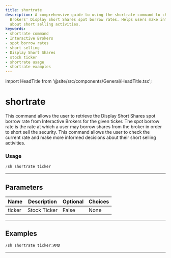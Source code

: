 ```yaml
---
title: shortrate
description: A comprehensive guide to using the shortrate command to check Interactive
  Brokers' Display Short Shares spot borrow rates. Helps users make informed decisions
  about short selling activities.
keywords:
- shortrate command
- Interactive Brokers
- spot borrow rates
- short selling
- Display Short Shares
- stock ticker
- shortrate usage
- shortrate examples
---
```


import HeadTitle from '@site/src/components/General/HeadTitle.tsx';

<HeadTitle title="shortrate - Short_Data - Discord - Reference | OpenBB Bot Docs" />

# shortrate

This command allows the user to retrieve the Display Short Shares spot borrow rate from Interactive Brokers for the given ticker. The spot borrow rate is the rate at which a user may borrow shares from the broker in order to short sell the security. This command allows the user to check the current rate and make more informed decisions about their short selling activities.

### Usage

```python wordwrap
/sh shortrate ticker
```

---

## Parameters

| Name | Description | Optional | Choices |
| ---- | ----------- | -------- | ------- |
| ticker | Stock Ticker | False | None |


---

## Examples

```
/sh shortrate ticker:AMD
```

---
